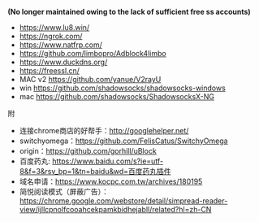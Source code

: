 **(No longer maintained owing to the lack of sufficient free ss accounts)**




* https://www.lu8.win/
* https://ngrok.com/
* https://www.natfrp.com/
* https://github.com/limbopro/Adblock4limbo
* https://www.duckdns.org/
* https://freessl.cn/
* MAC v2 https://github.com/yanue/V2rayU
* win https://github.com/shadowsocks/shadowsocks-windows
* mac https://github.com/shadowsocks/ShadowsocksX-NG


附

* 连接chrome商店的好帮手：http://googlehelper.net/
* switchyomega：https://github.com/FelisCatus/SwitchyOmega
* origin：https://github.com/gorhill/uBlock
* 百度药丸: https://www.baidu.com/s?ie=utf-8&f=3&rsv_bp=1&tn=baidu&wd=百度药丸插件
* 域名申请：https://www.kocpc.com.tw/archives/180195
* 简悦阅读模式（屏蔽广告）：https://chrome.google.com/webstore/detail/simpread-reader-view/ijllcpnolfcooahcekpamkbidhejabll/related?hl=zh-CN
